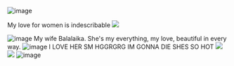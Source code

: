 ![image](https://64.media.tumblr.com/0e24d7a132da41b8b353496521a9adfe/366450f95065b5e7-69/s1280x1920/ce431a8759b6a2a78abbb86c1af3826079db530d.pnj)

My love for women is indescribable ![](https://64.media.tumblr.com/fc57e1fb1959c3bc9fcde2b247d5705b/a60c364c847652be-f9/s75x75_c1/d716625d117c95c00469a1827db96caf25952f34.gifv) 

![image](https://steamuserimages-a.akamaihd.net/ugc/219941464658010911/1A85F5F370D410A4A5DDBBEF26FCA9CEC614C33F/?imw=5000&imh=5000&ima=fit&impolicy=Letterbox&imcolor=%23000000&letterbox=false)
My wife Balalaika. She's my everything, my love, beautiful in every way. 
![image](https://i.pinimg.com/originals/03/11/46/03114662182348e2659aee21a0ed5d1a.gif) 
I LOVE HER SM HGGRGRG IM GONNA DIE SHES SO HOT ![](https://xyz.crd.co/assets/images/gallery01/63f2640b.gif?v=c7fc68ed) ![](https://supplies.ju.mp/assets/images/gallery05/14f86ae9.gif?v=bfb7dfa2)
![image](https://64.media.tumblr.com/226223317f3378b35a81daf56de929fa/cf2be94e8018e3b3-d5/s640x960/6f7739d7228a55508de154ecd336dc580f8656b1.gifv) 
